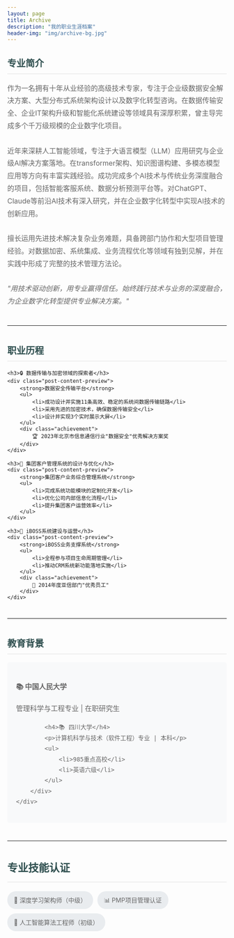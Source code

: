 ```yaml
---
layout: page
title: Archive
description: "我的职业生涯档案"
header-img: "img/archive-bg.jpg"
---
```


<div class="post-preview">
    <h2 class="post-title">
        专业简介
    </h2>
    <div class="post-content-preview">
        作为一名拥有十年从业经验的高级技术专家，专注于企业级数据安全解决方案、大型分布式系统架构设计以及数字化转型咨询。在数据传输安全、企业IT架构升级和智能化系统建设等领域具有深厚积累，曾主导完成多个千万级规模的企业数字化项目。
        <br><br>
        近年来深耕人工智能领域，专注于大语言模型（LLM）应用研究与企业级AI解决方案落地。在transformer架构、知识图谱构建、多模态模型应用等方向有丰富实践经验。成功完成多个AI技术与传统业务深度融合的项目，包括智能客服系统、数据分析预测平台等。对ChatGPT、Claude等前沿AI技术有深入研究，并在企业数字化转型中实现AI技术的创新应用。
        <br><br>
        擅长运用先进技术解决复杂业务难题，具备跨部门协作和大型项目管理经验。对数据加密、系统集成、业务流程优化等领域有独到见解，并在实践中形成了完整的技术管理方法论。
        <br><br>
        <em>"用技术驱动创新，用专业赢得信任。始终践行技术与业务的深度融合，为企业数字化转型提供专业解决方案。"</em>
    </div>
</div>

<hr>

<div class="post-preview">
    <h2 class="post-title">
        职业历程
    </h2>
    
    <h3>🔒 数据传输与加密领域的探索者</h3>
    <div class="post-content-preview">
        <strong>数据安全传输平台</strong>
        <ul>
            <li>成功设计并实施11条高效、稳定的系统间数据传输链路</li>
            <li>采用先进的加密技术，确保数据传输安全</li>
            <li>设计并实现3个实时展示大屏</li>
        </ul>
        <div class="achievement">
            🏆 2023年北京市信息通信行业"数据安全"优秀解决方案奖
        </div>
    </div>

    <h3>💼 集团客户管理系统的设计与优化</h3>
    <div class="post-content-preview">
        <strong>集团客户业务综合管理系统</strong>
        <ul>
            <li>完成系统功能模块的定制化开发</li>
            <li>优化公司内部信息化流程</li>
            <li>提升集团客户运营效率</li>
        </ul>
    </div>

    <h3>🔄 iBOSS系统建设与运营</h3>
    <div class="post-content-preview">
        <strong>iBOSS业务支撑系统</strong>
        <ul>
            <li>全程参与项目生命周期管理</li>
            <li>推动CRM系统新功能落地实施</li>
        </ul>
        <div class="achievement">
            🌟 2014年度亚信部门"优秀员工"
        </div>
    </div>
</div>

<hr>

<div class="post-preview">
    <h2 class="post-title">
        教育背景
    </h2>
    <div class="post-content-preview">
        <div class="education">
            <h4>📚 中国人民大学</h4>
            <p>管理科学与工程专业 | 在职研究生</p>
            
            <h4>📚 四川大学</h4>
            <p>计算机科学与技术（软件工程）专业 | 本科</p>
            <ul>
                <li>985重点高校</li>
                <li>英语六级</li>
            </ul>
        </div>
    </div>
</div>

<hr>

<div class="post-preview">
    <h2 class="post-title">
        专业技能认证
    </h2>
    <div class="post-content-preview">
        <div class="certifications">
            <span class="cert-badge">🎯 深度学习架构师（中级）</span>
            <span class="cert-badge">📊 PMP项目管理认证</span>
            <span class="cert-badge">🤖 人工智能算法工程师（初级）</span>
        </div>
    </div>
</div>

<style>
.post-preview {
    margin: 30px 0;
}

.post-title {
    color: #2F4F4F;
    border-bottom: 2px solid #eee;
    padding-bottom: 10px;
}

.post-content-preview {
    color: #666;
    font-size: 16px;
    line-height: 1.8;
}

.achievement {
    margin: 15px 0;
    padding: 10px;
    background-color: #f8f9fa;
    border-left: 4px solid #28a745;
}

.education {
    background-color: #f8f9fa;
    padding: 20px;
    border-radius: 5px;
}

.certifications {
    display: flex;
    flex-wrap: wrap;
    gap: 10px;
}

.cert-badge {
    background-color: #e9ecef;
    padding: 8px 15px;
    border-radius: 20px;
    font-size: 14px;
}

hr {
    margin: 40px 0;
    border-top: 1px solid #eee;
}
</style>